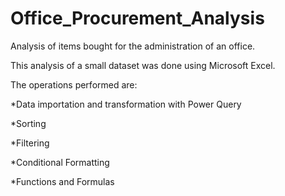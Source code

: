 # Office_Procurement_Analysis
Analysis of items bought for the administration of an office.


This analysis of a small dataset was done using Microsoft Excel.


The operations performed are:

*Data importation and transformation with Power Query

*Sorting

*Filtering

*Conditional Formatting

*Functions and Formulas
